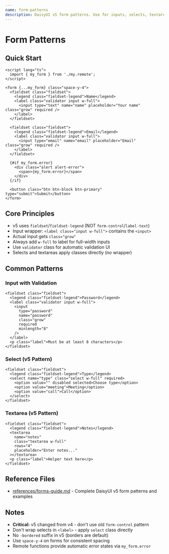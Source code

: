 ```yaml
---
name: form-patterns
description: DaisyUI v5 form patterns. Use for inputs, selects, textareas, validation, and form structure with fieldset/legend.
---
```


# Form Patterns

## Quick Start

```svelte
<script lang="ts">
  import { my_form } from './my.remote';
</script>

<form {...my_form} class="space-y-4">
  <fieldset class="fieldset">
    <legend class="fieldset-legend">Name</legend>
    <label class="validator input w-full">
      <input type="text" name="name" placeholder="Your name" class="grow" required />
    </label>
  </fieldset>

  <fieldset class="fieldset">
    <legend class="fieldset-legend">Email</legend>
    <label class="validator input w-full">
      <input type="email" name="email" placeholder="Email" class="grow" required />
    </label>
  </fieldset>

  {#if my_form.error}
    <div class="alert alert-error">
      <span>{my_form.error}</span>
    </div>
  {/if}

  <button class="btn btn-block btn-primary" type="submit">Submit</button>
</form>
```

## Core Principles

- v5 uses `fieldset`/`fieldset-legend` (NOT `form-control`/`label-text`)
- Input wrapper: `<label class="input w-full">` contains the `<input>`
- Actual input gets `class="grow"`
- Always add `w-full` to label for full-width inputs
- Use `validator` class for automatic validation UI
- Selects and textareas apply classes directly (no wrapper)

## Common Patterns

### Input with Validation

```svelte
<fieldset class="fieldset">
  <legend class="fieldset-legend">Password</legend>
  <label class="validator input w-full">
    <input
      type="password"
      name="password"
      class="grow"
      required
      minlength="8"
    />
  </label>
  <p class="label">Must be at least 8 characters</p>
</fieldset>
```

### Select (v5 Pattern)

```svelte
<fieldset class="fieldset">
  <legend class="fieldset-legend">Type</legend>
  <select name="type" class="select w-full" required>
    <option value="" disabled selected>Choose type</option>
    <option value="meeting">Meeting</option>
    <option value="call">Call</option>
  </select>
</fieldset>
```

### Textarea (v5 Pattern)

```svelte
<fieldset class="fieldset">
  <legend class="fieldset-legend">Notes</legend>
  <textarea
    name="notes"
    class="textarea w-full"
    rows="4"
    placeholder="Enter notes..."
  ></textarea>
  <p class="label">Helper text here</p>
</fieldset>
```

## Reference Files

- [references/forms-guide.md](references/forms-guide.md) - Complete DaisyUI v5 form patterns and examples

## Notes

- **Critical:** v5 changed from v4 - don't use old `form-control` pattern
- Don't wrap selects in `<label>` - apply `select` class directly
- No `-bordered` suffix in v5 (borders are default)
- Use `space-y-4` on forms for consistent spacing
- Remote functions provide automatic error states via `my_form.error`
